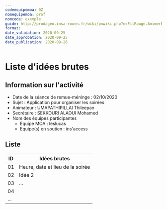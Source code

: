 ```yaml
---
codeequipemoa: 0Z
nomequipemoa: prof
nomcode: exemple
guide: http://prodageo.insa-rouen.fr/wiki/pmwiki.php?n=FilRouge.AnimerRemueMeninge
format:
date_validation: 2020-09-25
date_approbation: 2020-09-25
date_publication: 2020-09-26
---
```


# Liste d'idées brutes

## Information sur l'activité
- Date de la séance de remue-méninge : 02/10/2020
- Sujet : Application pour organiser les soirées
- Animateur : UMAPATHIPILLAI Thileepan
- Secrétaire : SEKKOURI ALAOUI Mohamed
- Nom des équipes participantes
  - Equipe MOA : leslucas
  - Equipe(s) en soutien : ins'access

## Liste

| ID 	| Idées brutes 	|
|----	|--------------	|
| 01 	| Heure, date et lieu de la soirée |
| 02 	| Idée 2       	|
| 03 	| ...         	|
| 04 	|              	|
| ...	|              	|
